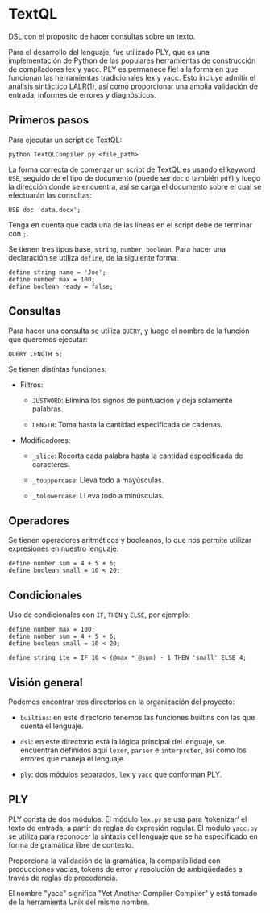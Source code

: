 # TextQL
DSL con el propósito de hacer consultas sobre un texto.

Para el desarrollo del lenguaje, fue utilizado PLY, que es una implementación de Python de las populares herramientas de construcción de compiladores lex y yacc. PLY es permanece fiel a la forma en que funcionan las herramientas tradicionales lex y yacc. Esto incluye admitir el análisis sintáctico LALR(1), así como proporcionar una amplia validación de entrada, informes de errores y diagnósticos.

## Primeros pasos
Para ejecutar un script de TextQL:

```
python TextQLCompiler.py <file_path>
```
La forma correcta de comenzar un script de TextQL es usando el keyword ```USE```, seguido de el tipo de documento (puede ser ```doc``` o también ```pdf```) y luego la dirección donde se encuentra, así se carga el documento sobre el cual se efectuarán las consultas:

```
USE doc 'data.docx';
```
Tenga en cuenta que cada una de las líneas en el script debe de terminar con ```;```.

Se tienen tres tipos base, ```string```, ```number```, ```boolean```. Para hacer una declaración se utiliza ```define```, de la siguiente forma:

```
define string name = 'Joe';
define number max = 100;
define boolean ready = false;
```

## Consultas
Para hacer una consulta se utiliza ```QUERY```, y luego el nombre de la función que queremos ejecutar:

```
QUERY LENGTH 5;
```
Se tienen distintas funciones:

- Filtros: 
  - ```JUSTWORD```: Elimina los signos de puntuación y deja solamente palabras.

  - ```LENGTH```: Toma hasta la cantidad especificada de cadenas.

- Modificadores: 
  - ```_slice```: Recorta cada palabra hasta la cantidad especificada de caracteres.
  
  - ```_touppercase```: Lleva todo a mayúsculas.
  
  - ```_tolowercase```: LLeva todo a minúsculas.

## Operadores
Se tienen operadores aritméticos y booleanos, lo que nos permite utilizar expresiones en nuestro lenguaje:

```
define number sum = 4 + 5 + 6;
define boolean small = 10 < 20;
```

## Condicionales

Uso de condicionales con ```IF```, ```THEN``` y ```ELSE```, por ejemplo:

```
define number max = 100;
define number sum = 4 + 5 + 6;
define boolean small = 10 < 20;

define string ite = IF 10 < (@max * @sum) - 1 THEN 'small' ELSE 4;
```

## Visión general
Podemos encontrar tres directorios en la organización del proyecto:

- ```builtins```: en este directorio tenemos las funciones builtins con las que cuenta el lenguaje.

- ```dsl```: en este directorio está la lógica principal del lenguaje, se encuentran definidos aquí ```lexer```, ```parser``` e ```interpreter```, así como los errores que maneja el lenguaje.

- ```ply```: dos módulos separados, ```lex``` y ```yacc``` que conforman PLY.

## PLY
PLY consta de dos módulos. El módulo ```lex.py``` se usa para 'tokenizar' el texto de entrada, a partir de reglas de expresión regular. El módulo ```yacc.py``` se utiliza para reconocer la sintaxis del lenguaje que se ha especificado en forma de gramática libre de contexto. 

Proporciona la validación de la gramática, la compatibilidad con producciones vacías, tokens de error y resolución de ambigüedades a través de reglas de precedencia.

El nombre "yacc" significa "Yet Another Compiler Compiler" y está tomado de la herramienta Unix del mismo nombre.